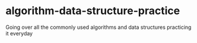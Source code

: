 # algorithm-data-structure-practice
Going over all the commonly used algorithms and data structures
practicing it everyday 
